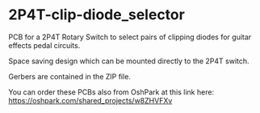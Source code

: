 # 2P4T-clip-diode_selector
PCB for a 2P4T Rotary Switch to select pairs of clipping diodes for guitar effects pedal circuits.

Space saving design which can be mounted directly to the 2P4T switch.

Gerbers are contained in the ZIP file.

You can order these PCBs also from OshPark at this link here: https://oshpark.com/shared_projects/w8ZHVFXv
